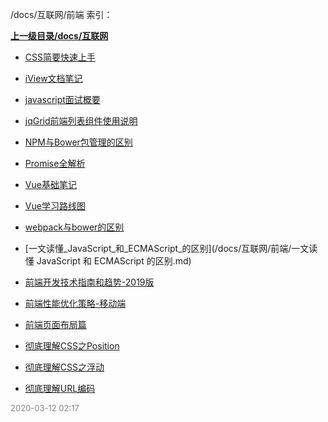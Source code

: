 /docs/互联网/前端 索引：


**[上一级目录/docs/互联网](/docs/互联网/index.md)**

- [CSS简要快速上手](/docs/互联网/前端/CSS简要快速上手.md)

- [iView文档笔记](/docs/互联网/前端/iView文档笔记.md)

- [javascript面试概要](/docs/互联网/前端/javascript面试概要.md)

- [jqGrid前端列表组件使用说明](/docs/互联网/前端/jqGrid前端列表组件使用说明.md)

- [NPM与Bower包管理的区别](/docs/互联网/前端/NPM与Bower包管理的区别.md)

- [Promise全解析](/docs/互联网/前端/Promise全解析.md)

- [Vue基础笔记](/docs/互联网/前端/Vue基础笔记.md)

- [Vue学习路线图](/docs/互联网/前端/Vue学习路线图.md)

- [webpack与bower的区别](/docs/互联网/前端/webpack与bower的区别.md)

- [一文读懂_JavaScript_和_ECMAScript_的区别](/docs/互联网/前端/一文读懂 JavaScript 和 ECMAScript 的区别.md)

- [前端开发技术指南和趋势-2019版](/docs/互联网/前端/前端开发技术指南和趋势-2019版.md)

- [前端性能优化策略-移动端](/docs/互联网/前端/前端性能优化策略-移动端.md)

- [前端页面布局篇](/docs/互联网/前端/前端页面布局篇.md)

- [彻底理解CSS之Position](/docs/互联网/前端/彻底理解CSS之Position.md)

- [彻底理解CSS之浮动](/docs/互联网/前端/彻底理解CSS之浮动.md)

- [彻底理解URL编码](/docs/互联网/前端/彻底理解URL编码.md)


<font size=2 color='grey'> 2020-03-12 02:17 </font>